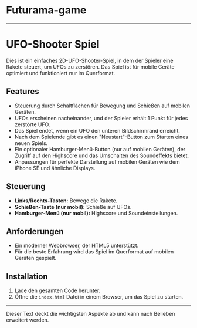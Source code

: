 # Futurama-game


---

# UFO-Shooter Spiel

Dies ist ein einfaches 2D-UFO-Shooter-Spiel, in dem der Spieler eine Rakete steuert, um UFOs zu zerstören. Das Spiel ist für mobile Geräte optimiert und funktioniert nur im Querformat.

## Features

- Steuerung durch Schaltflächen für Bewegung und Schießen auf mobilen Geräten.
- UFOs erscheinen nacheinander, und der Spieler erhält 1 Punkt für jedes zerstörte UFO.
- Das Spiel endet, wenn ein UFO den unteren Bildschirmrand erreicht.
- Nach dem Spielende gibt es einen "Neustart"-Button zum Starten eines neuen Spiels.
- Ein optionaler Hamburger-Menü-Button (nur auf mobilen Geräten), der Zugriff auf den Highscore und das Umschalten des Soundeffekts bietet.
- Anpassungen für perfekte Darstellung auf mobilen Geräten wie dem iPhone SE und ähnliche Displays.

## Steuerung

- **Links/Rechts-Tasten:** Bewege die Rakete.
- **Schießen-Taste (nur mobil):** Schieße auf UFOs.
- **Hamburger-Menü (nur mobil):** Highscore und Soundeinstellungen.

## Anforderungen

- Ein moderner Webbrowser, der HTML5 unterstützt.
- Für die beste Erfahrung wird das Spiel im Querformat auf mobilen Geräten gespielt.

## Installation

1. Lade den gesamten Code herunter.
2. Öffne die `index.html` Datei in einem Browser, um das Spiel zu starten.

---

Dieser Text deckt die wichtigsten Aspekte ab und kann nach Belieben erweitert werden.
